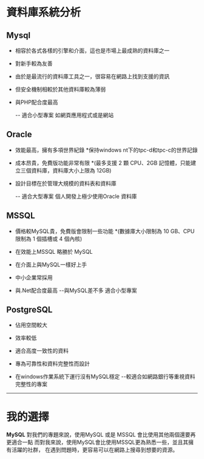 # 資料庫系統分析
## Mysql
* 相容於各式各樣的引擎和介面，這也是市場上最成熟的資料庫之一
* 對新手較為友善
* 由於是最流行的資料庫工具之一，很容易在網路上找到支援的資訊
* 但安全機制相較於其他資料庫較為薄弱
* 與PHP配合度最高

    -- 適合小型專案 如網頁應用程式或是網站
## Oracle
* 效能最高，擁有多項世界紀錄
    *保持windows nt下的tpc-d和tpc-c的世界記錄
* 成本昂貴，免費版功能非常有限
    *(最多支援 2 顆 CPU、2GB 記憶體，只能建立三個資料庫，資料庫大小上限為 12GB)
* 設計目標在於管理大規模的資料表和資料庫

    -- 適合大型專案 個人開發上極少使用Oracle 資料庫

## MSSQL
* 價格較MySQL貴，免費版會限制一些功能
    *(數據庫大小限制為 10 GB、CPU 限制為 1 個插槽或 4 個內核)
* 在效能上MSSQL 略勝於 MySQL
* 在介面上與MySQL一樣好上手
* 中小企業常採用

* 與.Net配合度最高
    --與MySQL差不多 適合小型專案
## PostgreSQL
* 佔用空間較大
* 效率較低

* 適合高度一致性的資料
* 專為可靠性和資料完整性而設計
* 在windows作業系統下運行沒有MySQL穩定
--較適合如網路銀行等重視資料完整性的專案
---
# **我的選擇**
**MySQL**
對我們的專題來說，使用MySQL 或是 MSSQL 會比使用其他兩個還要再更適合一點
而對我來說，使用MySQL會比使用MSSQL更為熟悉一些，並且其擁有活躍的社群，
在遇到問題時，更容易可以在網路上搜尋到想要的資源。